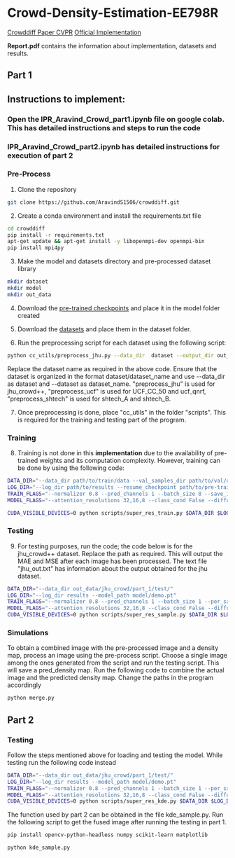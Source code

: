 # Crowd-Density-Estimation-EE798R
[Crowddiff Paper CVPR](https://arxiv.org/pdf/2303.12790)
         [Official Implementation](https://github.com/dylran/crowddiff.git)
         
**Report.pdf** contains the information about implementation, datasets and results.
## Part 1
## Instructions to implement:
### Open the IPR_Aravind_Crowd_part1.ipynb file on google colab. This has detailed instructions and steps to run the code
### IPR_Aravind_Crowd_part2.ipynb has detailed instructions for execution of part 2
### Pre-Process
1) Clone the repository
   
```bash
git clone https://github.com/AravindS1506/crowddiff.git
```
2) Create a conda environment and install the requirements.txt file
```bash
cd crowddiff
pip install -r requirements.txt
apt-get update && apt-get install -y libopenmpi-dev openmpi-bin
pip install mpi4py
```

3) Make the model and datasets directory and pre-processed dataset library
```bash
mkdir dataset
mkdir model
mkdir out_data
```

4) Download the [pre-trained checkpoints](https://drive.google.com/file/d/1dLEjaZqw9bxQm2sUU4I6YXDnFfyEHl8p/view?usp=sharing) and place it in the model folder created 

5) Download the [datasets](https://drive.google.com/drive/folders/1D4Bs4YuKztg9iPvPnEhZNLRYPjgY3bTK?usp=sharing) and place them in the dataset folder.
   
6) Run the preprocessing script for each dataset using the following script:
```bash
python cc_utils/preprocess_jhu.py --data_dir  dataset --output_dir out_data --dataset jhu_crowd --mode test --image_size 256 --ndevices 1 --sigma '0.5'  --kernel_size '3'
```
Replace the dataset name as required in the above code. Ensure that the dataset is organized in the format dataset/dataset_name and use --data_dir as dataset and --dataset as dataset_name. "preprocess_jhu" is used for jhu_crowd++, "preprocess_ucf" is used for UCF_CC_50 and ucf_qnrf, "preprocess_shtech" is used for shtech_A and shtech_B.



7) Once preprocessing is done, place "cc_utils" in the folder "scripts". This is required for the training and testing part of the program.
### Training
8) Training is not done in this **implementation** due to the availability of pre-trained weights and its computation complexity. However, training can be done by using the following code:
```bash
DATA_DIR="--data_dir path/to/train/data --val_samples_dir path/to/val/data"
LOG_DIR="--log_dir path/to/results --resume_checkpoint path/to/pre-trained/weights"
TRAIN_FLAGS="--normalizer 0.8 --pred_channels 1 --batch_size 8 --save_interval 10000 --lr 1e-4"
MODEL_FLAGS="--attention_resolutions 32,16,8 --class_cond False --diffusion_steps 1000 --large_size 256  --small_size 256 --learn_sigma True --noise_schedule linear --num_channels 192 --num_head_channels 64 --num_res_blocks 2 --resblock_updown True --use_fp16 True --use_scale_shift_norm True"

CUDA_VISIBLE_DEVICES=0 python scripts/super_res_train.py $DATA_DIR $LOG_DIR $TRAIN_FLAGS $MODEL_FLAGS
```
### Testing
9) For testing purposes, run the code; the code below is for the jhu_crowd++ dataset. Replace the path as required. This will output the MAE and MSE after each image has been processed. The text file "jhu_out.txt" has information about the output obtained for the jhu dataset.
```bash
DATA_DIR="--data_dir out_data/jhu_crowd/part_1/test/"
LOG_DIR="--log_dir results --model_path model/demo.pt"
TRAIN_FLAGS="--normalizer 0.8 --pred_channels 1 --batch_size 1 --per_samples 1"
MODEL_FLAGS="--attention_resolutions 32,16,8 --class_cond False --diffusion_steps 1000 --large_size 256  --small_size 256 --learn_sigma True --noise_schedule linear --num_channels 192 --num_head_channels 64 --num_res_blocks 2 --resblock_updown True --use_fp16 True --use_checkpoint True"
CUDA_VISIBLE_DEVICES=0 python scripts/super_res_sample.py $DATA_DIR $LOG_DIR $TRAIN_FLAGS $MODEL_FLAGS
```

### Simulations
To obtain a combined image with the pre-processed image and a density map, process an image using the pre-process script. Choose a single image among the ones generated from the script and run the testing script. This will save a pred_density map. Run the following code to combine the actual image and the predicted density map. Change the paths in the program accordingly
```bash
python merge.py
```
## Part 2
### Testing
Follow the steps mentioned above for loading and testing the model. While testing run the following code instead
```bash
DATA_DIR="--data_dir out_data/jhu_crowd/part_1/test/"
LOG_DIR="--log_dir results --model_path model/demo.pt"
TRAIN_FLAGS="--normalizer 0.8 --pred_channels 1 --batch_size 1 --per_samples 1"
MODEL_FLAGS="--attention_resolutions 32,16,8 --class_cond False --diffusion_steps 1000 --large_size 256  --small_size 256 --learn_sigma True --noise_schedule linear --num_channels 192 --num_head_channels 64 --num_res_blocks 2 --resblock_updown True --use_fp16 True --use_checkpoint True"
CUDA_VISIBLE_DEVICES=0 python scripts/super_res_kde.py $DATA_DIR $LOG_DIR $TRAIN_FLAGS $MODEL_FLAGS
```
The function used by part 2 can be obtained in the file kde_sample.py. Run the following script to get the fused image after running the testing in part 1.
```bash
pip install opencv-python-headless numpy scikit-learn matplotlib
```
```bash
python kde_sample.py
```
